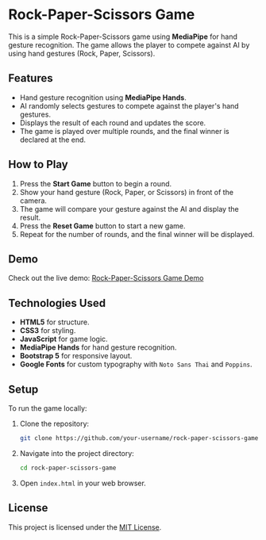 # Rock-Paper-Scissors Game

This is a simple Rock-Paper-Scissors game using **MediaPipe** for hand gesture recognition. The game allows the player to compete against AI by using hand gestures (Rock, Paper, Scissors).

## Features
- Hand gesture recognition using **MediaPipe Hands**.
- AI randomly selects gestures to compete against the player's hand gestures.
- Displays the result of each round and updates the score.
- The game is played over multiple rounds, and the final winner is declared at the end.

## How to Play
1. Press the **Start Game** button to begin a round.
2. Show your hand gesture (Rock, Paper, or Scissors) in front of the camera.
3. The game will compare your gesture against the AI and display the result.
4. Press the **Reset Game** button to start a new game.
5. Repeat for the number of rounds, and the final winner will be displayed.

## Demo

Check out the live demo: [Rock-Paper-Scissors Game Demo](https://rock-scissor-paper-game-eight.vercel.app/)

## Technologies Used
- **HTML5** for structure.
- **CSS3** for styling.
- **JavaScript** for game logic.
- **MediaPipe Hands** for hand gesture recognition.
- **Bootstrap 5** for responsive layout.
- **Google Fonts** for custom typography with `Noto Sans Thai` and `Poppins`.

## Setup
To run the game locally:
1. Clone the repository:
    ```bash
    git clone https://github.com/your-username/rock-paper-scissors-game.git
    ```
2. Navigate into the project directory:
    ```bash
    cd rock-paper-scissors-game
    ```
3. Open `index.html` in your web browser.

## License
This project is licensed under the [MIT License](LICENSE).
